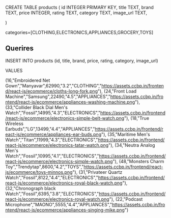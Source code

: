 
CREATE TABLE products (
    id INTEGER PRIMARY KEY,
    title TEXT,
    brand TEXT,
    price INTEGER,
    rating  TEXT,
    category TEXT,
    image_url TEXT,
    
)

categories=[CLOTHING,ELECTRONICS,APPLIANCES,GROCERY,TOYS]

## Querires
INSERT INTO products (id, title, brand, price, rating, category, image_url)

VALUES

(16,"Embroidered Net Gown","Manyavar",62990,"3.2","CLOTHING","https://assets.ccbp.in/frontend/react-js/ecommerce/cloths-long-fork.png"),
(24,"Front Load Machine","Samsung",22490,"4.5","APPLIANCES","https://assets.ccbp.in/frontend/react-js/ecommerce/appliances-washing-machine.png"),
(33,"Collider Black Dial Men's Watch","Fossil",14995,"4.3","ELECTRONICS","https://assets.ccbp.in/frontend/react-js/ecommerce/electronics-simple-belt-watch.png"),
(18,"True Wireless Earbuds","LG",13499,"4.4","APPLIANCES","https://assets.ccbp.in/frontend/react-js/ecommerce/appliances-ear-buds.png"),
(35,"Maritime Men's Watch","Titan",11999,"4.3","ELECTRONICS","https://assets.ccbp.in/frontend/react-js/ecommerce/electronics-tatar-watch.png"),
(34,"Neutra Analog Men's Watch","Fossil",10995,"4.1","ELECTRONICS","https://assets.ccbp.in/frontend/react-js/ecommerce/electronics-simple-watch.png"),
(48,"Monsters Charm Toy","Trendytap",8600,"4.2","TOYS","https://assets.ccbp.in/frontend/react-js/ecommerce/toys-minnos.png"),
(31,"Privateer Quartz Watch","Fossil",8122,"4.4","ELECTRONICS","https://assets.ccbp.in/frontend/react-js/ecommerce/electronics-royal-black-watch.png"),
(32,"Chronograph black Watch","Fossil",6395,"3.8","ELECTRONICS","https://assets.ccbp.in/frontend/react-js/ecommerce/electronics-royal-watch.png"),
(22,"Podcast Microphone","MAONO",5555,"4.4","APPLIANCES","https://assets.ccbp.in/frontend/react-js/ecommerce/appliances-singing-mike.png")